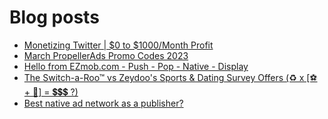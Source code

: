 # Blog posts
<!-- BLOG-POST-LIST:START -->
- [Monetizing Twitter | $0 to $1000/Month Profit](https://afflift.com/f/threads/monetizing-twitter-0-to-1000-month-profit.10640/)
- [March PropellerAds Promo Codes 2023](https://afflift.com/f/threads/march-propellerads-promo-codes-2023.10510/)
- [Hello from EZmob.com - Push - Pop - Native - Display](https://afflift.com/f/threads/hello-from-ezmob-com-push-pop-native-display.1018/)
- [The Switch-a-Roo™ vs Zeydoo&#39;s  Sports &amp; Dating Survey Offers &lpar;♻ x [⚽ + 💏] = 💲💲💲 ?&rpar;](https://afflift.com/f/threads/the-switch-a-roo%E2%84%A2-vs-zeydoos-sports-dating-survey-offers-%E2%99%BB-x-%E2%9A%BD-%F0%9F%92%8F-%F0%9F%92%B2%F0%9F%92%B2%F0%9F%92%B2.9911/)
- [Best native ad network as a publisher?](https://afflift.com/f/threads/best-native-ad-network-as-a-publisher.10533/)
<!-- BLOG-POST-LIST:END -->
